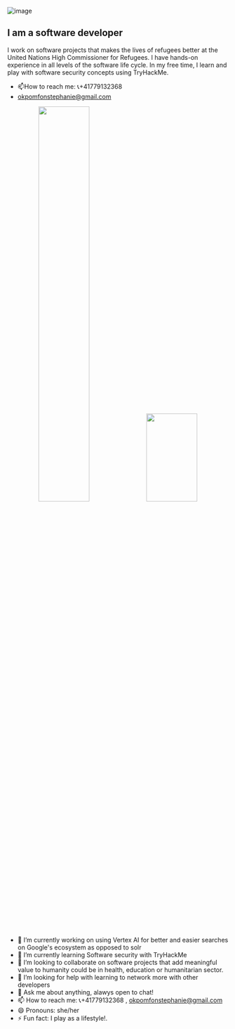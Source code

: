 ![image](https://drive.google.com/uc?id=1aYZ5L-WJFrok2BkOLrnnEvs05aJqt_pH)

## I am a software developer
I work on software projects that makes the lives of refugees better at the United Nations High Commissioner for Refugees. I have hands-on experience in all levels of the software life cycle. In my free time, I learn and play with software security concepts using TryHackMe.
- 📫How to reach me:  📞+41779132368
- [okpomfonstephanie@gmail.com](okpomfonstephanie@gmail.com)
<p align="center">
<img width="48%" 
   src="https://github-readme-stats.vercel.app/api?username=stephaniemfon&show_icons=true&theme=dracula&include_all_commits=true" 
/>

<img width="48%" height="200em" src="https://github-readme-stats.vercel.app/api/top-langs/?username=stephaniemfon&layout=donut&theme=dracula"/>
</p>

- 🔭 I’m currently working on using Vertex AI for better and easier searches on Google's ecosystem as opposed to solr
- 🌱 I’m currently learning Software security with TryHackMe
- 👯 I’m looking to collaborate on software projects that add meaningful value to humanity could be in health, education or humanitarian sector.
- 🤔 I’m looking for help with learning to network more with other developers
- 💬 Ask me about anything, alawys open to chat!
- 📫 How to reach me: 📞+41779132368 , [okpomfonstephanie@gmail.com](okpomfonstephanie@gmail.com)
- 😄 Pronouns: she/her
- ⚡ Fun fact: I play as a lifestyle!.

